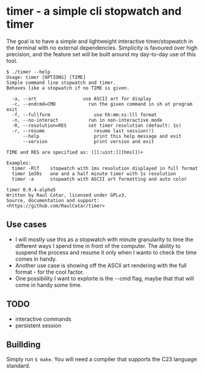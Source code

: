 timer - a simple cli stopwatch and timer
===

The goal is to have a simple and lightweight interactive timer/stopwatch in the terminal with no external dependencies. Simplicity is favoured over high precision, and the feature set will be built around my day-to-day use of this tool.

```
$ ./timer --help
Usage: timer [OPTIONS] [TIME]
Simple command line stopwatch and timer.
Behaves like a stopwatch if no TIME is given.

  -a, --art                 use ASCII art for display
  -c, --endcmd=CMD		      run the given command in sh at program exit
  -f, --fullform		        use hh:mm:ss:lll format
  -n, --no-interact		      run in non-interactive mode
  -R, --resolution=RES		  set timer resolution (default: 1s)
  -r, --resume			        resume last session(!)
      --help		  	        print this help message and exit
      --version			        print version and exit

TIME and RES are specified as: ([[:uint:]][hmsl])+

Examples:
  timer -Rlf    stopwatch with 1ms resolution displayed in full format
  timer 1m30s   one and a half minute timer with 1s resolution
  timer -a      stopwatch with ASCII art formatting and auto color

timer 0.9.4-alpha5
Written by Raul Cotar, licensed under GPLv3.
Source, documentation and support: <https://github.com/RaulCotar/timer>
```

## Use cases
- I will mostly use this as a stopwatch with minute granularity to time the different ways I spend time in front of the computer. The ability to suspend the process and resume it only when I wanto to check the time comes in handy.
- Another use case is showing off the ASCII art rendering with the full format - for the cool factor.
- One possibility I want to explorte is the --cmd flag, maybe that that will come in handy some time.

## TODO
- interactive commands
- persistent session

## Buillding
Simply run `$ make`.
You will need a compiler that supports the C23 language standard.
